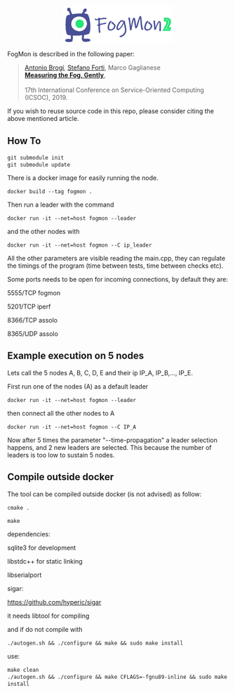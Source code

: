 <center>
<img src="https://github.com/di-unipi-socc/FogMon/blob/master/img/logofogmon.png?raw=true" alt="Home Screen" width="250" />
</center>

FogMon is described in the following paper:

> [Antonio Brogi](http://pages.di.unipi.it/brogi), [Stefano Forti](http://pages.di.unipi.it/forti), Marco Gaglianese <br>
> [**Measuring the Fog, Gently**](), <br>	
> 17th International Conference on Service-Oriented Computing (ICSOC), 2019. 

If you wish to reuse source code in this repo, please consider citing the above mentioned article.

## How To
```
git submodule init
git submodule update
```

There is a docker image for easily running the node.

```
docker build --tag fogmon .
```

Then run a leader with the command
```
docker run -it --net=host fogmon --leader
```
and the other nodes with
```
docker run -it --net=host fogmon --C ip_leader
```
All the other parameters are visible reading the main.cpp, they can regulate the timings of the program (time between tests, time between checks etc).

Some ports needs to be open for incoming connections, by default they are:

5555/TCP fogmon

5201/TCP iperf

8366/TCP assolo

8365/UDP assolo

## Example execution on 5 nodes
Lets call the 5 nodes A, B, C, D, E and their ip IP_A, IP_B,..., IP_E.

First run one of the nodes (A) as a default leader
```
docker run -it --net=host fogmon --leader
```
then connect all the other nodes to A
```
docker run -it --net=host fogmon --C IP_A
```
Now after 5 times the parameter "--time-propagation" a leader selection happens, and 2 new leaders are selected. This because the number of leaders is too low to sustain 5 nodes.


## Compile outside docker

The tool can be compiled outside docker (is not advised) as follow:

```
cmake .
```
```
make
```
dependencies:

sqlite3 for development

libstdc++ for static linking

libserialport

sigar:

https://github.com/hyperic/sigar

it needs libtool for compiling

and if do not compile with
```
./autogen.sh && ./configure && make && sudo make install
```
use:
```
make clean
./autogen.sh && ./configure && make CFLAGS=-fgnu89-inline && sudo make install
```
